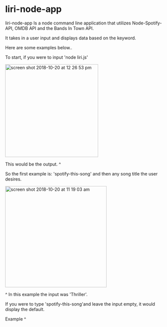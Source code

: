 # liri-node-app

liri-node-app Is a node command line application that utilizes Node-Spotify-API, OMDB API and the Bands In Town API.

It takes in a user input and displays data based on the keyword. 

Here are some examples below.. 

To start, if you were to input 'node liri.js' 

<img width="298" alt="screen shot 2018-10-20 at 12 26 53 pm" src="https://user-images.githubusercontent.com/40408849/47258708-97005680-d464-11e8-8ecc-72923d75b535.png">

This would be the output. ^


So the first example is: 'spotify-this-song' and then any song title the user desires.

<img width="325" alt="screen shot 2018-10-20 at 11 19 03 am" src="https://user-images.githubusercontent.com/40408849/47258749-77b5f900-d465-11e8-8b10-0d4358f2f725.png">

^ In this example the input was 'Thriller'.
 
 If you were to type 'spotify-this-song'and leave the input empty, it would
 display the default.
 
 
 Example ^
